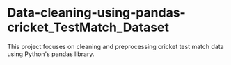 # Data-cleaning-using-pandas-cricket_TestMatch_Dataset
This project focuses on cleaning and preprocessing cricket test match data using Python's pandas library. 
